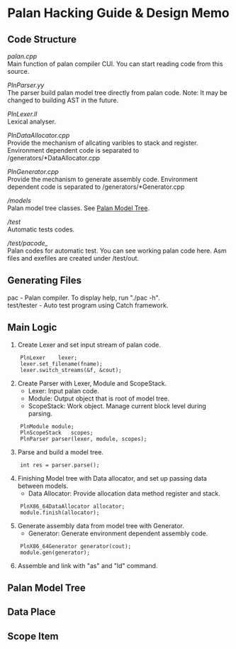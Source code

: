 Palan Hacking Guide & Design Memo
===================

Code Structure
--------------
*palan.cpp*  
	Main function of palan compiler CUI.
	You can start reading code from this source.

*PlnParser.yy*  
	The parser build palan model tree directly from palan code.
	Note: It may be changed to building AST in the future.

*PlnLexer.ll*  
	Lexical analyser.

*PlnDataAllocator.cpp*  
	Provide the mechanism of allcating varibles to stack and register.
	Environment dependent code is separated to /generators/*DataAllocator.cpp 

*PlnGenerator.cpp*  
	Provide the mechanism to generate assembly code.
	Environment dependent code is separated to /generators/*Generator.cpp 
	
*/models*  
	Palan model tree classes. See [Palan Model Tree](#PMT).

*/test*  
	Automatic tests codes.

*/test/pacode_*  
	Palan codes for automatic test.
	You can see working palan code here.
	Asm files and exefiles are created under /test/out.

Generating Files
----------------
pac - Palan compiler. To display help, run "./pac -h".  
test/tester - Auto test program using Catch framework.  

Main Logic
----------
1. Create Lexer and set input stream of palan code.  
```
	PlnLexer	lexer;
	lexer.set_filename(fname);
	lexer.switch_streams(&f, &cout);
```
2. Create Parser with Lexer, Module and ScopeStack.
	* Lexer: Input palan code.
	* Module: Output object that is root of model tree.
	* ScopeStack: Work object. Manage current block level during parsing.
```
	PlnModule module;
	PlnScopeStack	scopes;
	PlnParser parser(lexer, module, scopes);
```
3. Parse and build a model tree.
```
	int res = parser.parse();
```
4. Finishing Model tree with Data allocator, and set up passing data between models.
	* Data Allocator: Provide allocation data method register and stack.
```
	PlnX86_64DataAllocator allocator;
	module.finish(allocator);
```
5. Generate assembly data from model tree with Generator.
	* Generator: Generate environment dependent assembly code.
```
	PlnX86_64Generator generator(cout);
	module.gen(generator);
```
6. Assemble and link with "as" and "ld" command.

Palan Model Tree
----------------
<a name="PMT"></a>


Data Place
----------

Scope Item
---------
